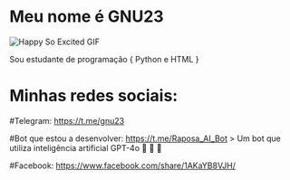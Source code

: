 # Meu nome é GNU23

![Happy So Excited GIF](https://media.giphy.com/media/tsX3YMWYzDPjAARfeg/giphy.gif)

Sou estudante de programação { Python e HTML }

# Minhas redes sociais: 

#Telegram: https://t.me/gnu23


#Bot que estou a desenvolver: https://t.me/Raposa_AI_Bot > Um bot que utiliza inteligência artificial GPT-4o 🧠 💪 🦊


#Facebook: https://www.facebook.com/share/1AKaYB8VJH/
